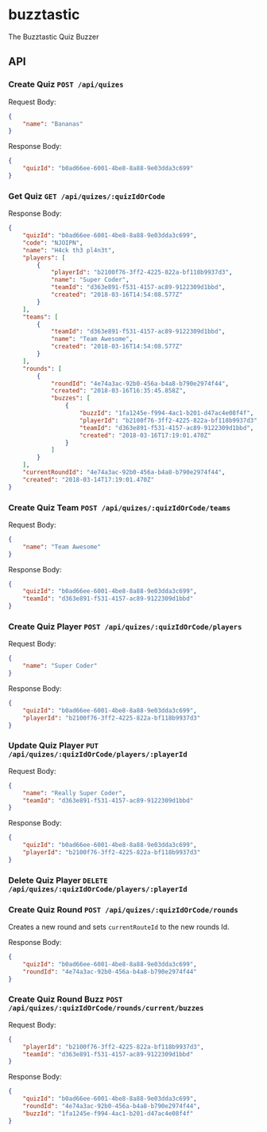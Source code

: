 # buzztastic

The Buzztastic Quiz Buzzer

## API

### Create Quiz `POST /api/quizes`

Request Body:

``` json
{
	"name": "Bananas"
}
```

Response Body:

``` json
{
	"quizId": "b0ad66ee-6001-4be8-8a88-9e03dda3c699"
}
```

### Get Quiz `GET /api/quizes/:quizIdOrCode`

Response Body:

``` json
{
	"quizId": "b0ad66ee-6001-4be8-8a88-9e03dda3c699",
	"code": "NJOIPN",
	"name": "H4ck th3 pl4n3t",
	"players": [
		{
			"playerId": "b2100f76-3ff2-4225-822a-bf118b9937d3",
			"name": "Super Coder",
			"teamId": "d363e891-f531-4157-ac89-9122309d1bbd",
			"created": "2018-03-16T14:54:08.577Z"
		}
	],
	"teams": [
		{
			"teamId": "d363e891-f531-4157-ac89-9122309d1bbd",
			"name": "Team Awesome",
			"created": "2018-03-16T14:54:08.577Z"
		}
	],
	"rounds": [
		{
			"roundId": "4e74a3ac-92b0-456a-b4a8-b790e2974f44",
			"created": "2018-03-16T16:35:45.858Z",
			"buzzes": [
				{
					"buzzId": "1fa1245e-f994-4ac1-b201-d47ac4e08f4f",
					"playerId": "b2100f76-3ff2-4225-822a-bf118b9937d3",
					"teamId": "d363e891-f531-4157-ac89-9122309d1bbd",
					"created": "2018-03-16T17:19:01.470Z"
				}
			]
		}
	],
	"currentRoundId": "4e74a3ac-92b0-456a-b4a8-b790e2974f44",
	"created": "2018-03-14T17:19:01.470Z"
}
```

### Create Quiz Team `POST /api/quizes/:quizIdOrCode/teams`

Request Body:

``` json
{
	"name": "Team Awesome"
}
```

Response Body:

``` json
{
	"quizId": "b0ad66ee-6001-4be8-8a88-9e03dda3c699",
	"teamId": "d363e891-f531-4157-ac89-9122309d1bbd"
}
```

### Create Quiz Player `POST /api/quizes/:quizIdOrCode/players`

Request Body:

``` json
{
	"name": "Super Coder"
}
```

Response Body:

``` json
{
	"quizId": "b0ad66ee-6001-4be8-8a88-9e03dda3c699",
	"playerId": "b2100f76-3ff2-4225-822a-bf118b9937d3"
}
```

### Update Quiz Player `PUT /api/quizes/:quizIdOrCode/players/:playerId`

Request Body:

``` json
{
	"name": "Really Super Coder",
	"teamId": "d363e891-f531-4157-ac89-9122309d1bbd"
}
```

Response Body:

``` json
{
	"quizId": "b0ad66ee-6001-4be8-8a88-9e03dda3c699",
	"playerId": "b2100f76-3ff2-4225-822a-bf118b9937d3"
}
```

### Delete Quiz Player `DELETE /api/quizes/:quizIdOrCode/players/:playerId`

### Create Quiz Round `POST /api/quizes/:quizIdOrCode/rounds`
Creates a new round and sets `currentRouteId` to the new rounds Id.

Response Body:

``` json
{
	"quizId": "b0ad66ee-6001-4be8-8a88-9e03dda3c699",
	"roundId": "4e74a3ac-92b0-456a-b4a8-b790e2974f44"
}
```

### Create Quiz Round Buzz `POST /api/quizes/:quizIdOrCode/rounds/current/buzzes`

Request Body:

``` json
{
	"playerId": "b2100f76-3ff2-4225-822a-bf118b9937d3",
	"teamId": "d363e891-f531-4157-ac89-9122309d1bbd"
}
```

Response Body:

``` json
{
	"quizId": "b0ad66ee-6001-4be8-8a88-9e03dda3c699",
	"roundId": "4e74a3ac-92b0-456a-b4a8-b790e2974f44",
	"buzzId": "1fa1245e-f994-4ac1-b201-d47ac4e08f4f"
}
```